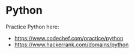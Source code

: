 # Python

Practice Python here: 
- https://www.codechef.com/practice/python
- https://www.hackerrank.com/domains/python
